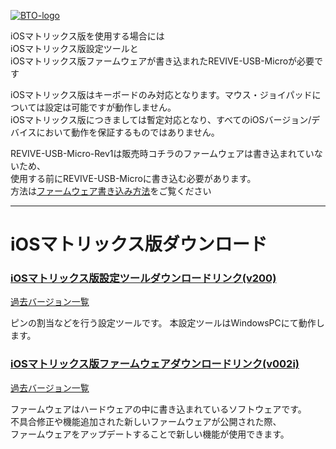 [![BTO-logo](https://bit-trade-one.co.jp/wp/wp-content/uploads/2022/05/logo.png)](https://bit-trade-one.co.jp/)

iOSマトリックス版を使用する場合には  
iOSマトリックス版設定ツールと  
iOSマトリックス版ファームウェアが書き込まれたREVIVE-USB-Microが必要です  

iOSマトリックス版はキーボードのみ対応となります。マウス・ジョイパッドについては設定は可能ですが動作しません。  
iOSマトリックス版につきましては暫定対応となり、すべてのiOSバージョン/デバイスにおいて動作を保証するものではありません。  

REVIVE-USB-Micro-Rev1は販売時コチラのファームウェアは書き込まれていないため、  
使用する前にREVIVE-USB-Microに書き込む必要があります。  
方法は[ファームウェア書き込み方法](https://bit-trade-one.github.io/ADRVMIC-REVIVE-USB-Micro/Rev1.html#%E3%83%95%E3%82%A1%E3%83%BC%E3%83%A0%E3%82%A6%E3%82%A8%E3%82%A2%E6%9B%B8%E3%81%8D%E6%8F%9B%E3%81%88%E6%96%B9%E6%B3%95)をご覧ください

---

# iOSマトリックス版ダウンロード
### [iOSマトリックス版設定ツールダウンロードリンク(v200)](https://github.com/bit-trade-one/ADRVMICR2-REVIVE-USB-Micro-Rev2/raw/master/App/iOS/Revive_Micro_MATRIX_CT_v200.exe)
[過去バージョン一覧](https://github.com/bit-trade-one/ADRVMICR2-REVIVE-USB-Micro-Rev2/tree/master/App/iOS)

ピンの割当などを行う設定ツールです。
本設定ツールはWindowsPCにて動作します。

### [iOSマトリックス版ファームウェアダウンロードリンク(v002i)](https://github.com/bit-trade-one/ADRVMICR2-REVIVE-USB-Micro-Rev2/raw/master/Firmware/iOS/REVIVE_Micro_MATRIX_v002i.zip)
[過去バージョン一覧](https://github.com/bit-trade-one/ADRVMICR2-REVIVE-USB-Micro-Rev2/raw/master/App/iOS/Revive_Micro_CT_v200.exe)  

ファームウェアはハードウェアの中に書き込まれているソフトウェアです。  
不具合修正や機能追加された新しいファームウェアが公開された際、   
ファームウェアをアップデートすることで新しい機能が使用できます。 
